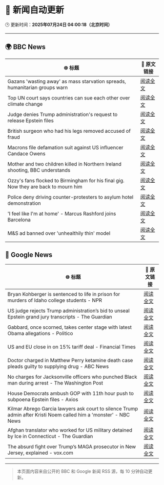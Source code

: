 # 🧠 新闻自动更新

🕒 更新时间：**2025年07月24日 04:00:18（北京时间）**

---

## 🌍 BBC News

| 🌐 标题 | 🔗 原文链接 |
|--------|-------------|
| Gazans 'wasting away' as mass starvation spreads, humanitarian groups warn | [阅读全文](https://www.bbc.com/news/articles/ce9xkx7vnmxo) |
| Top UN court says countries can sue each other over climate change | [阅读全文](https://www.bbc.com/news/articles/ce379k4v3pwo) |
| Judge denies Trump administration's request to release Epstein files | [阅读全文](https://www.bbc.com/news/articles/cwyq921zqqzo) |
| British surgeon who had his legs removed  accused of fraud | [阅读全文](https://www.bbc.com/news/articles/c75r21ww30vo) |
| Macrons file defamation suit against US influencer Candace Owens | [阅读全文](https://www.bbc.com/news/articles/c8739w8py4jo) |
| Mother and two children killed in Northern Ireland shooting, BBC understands | [阅读全文](https://www.bbc.com/news/articles/cqx2537w5e2o) |
| Ozzy's fans flocked to Birmingham for his final gig. Now they are back to mourn him | [阅读全文](https://www.bbc.com/news/articles/cd971z1g7wvo) |
| Police deny driving counter-protesters to asylum hotel demonstration | [阅读全文](https://www.bbc.com/news/articles/c4g8nzn3ne9o) |
| 'I feel like I'm at home' - Marcus Rashford joins Barcelona | [阅读全文](https://www.bbc.com/sport/football/articles/c873zvn37jvo) |
| M&S ad banned over 'unhealthily thin' model | [阅读全文](https://www.bbc.com/news/articles/cly2j1322w9o) |

## 📰 Google News

| 🌐 标题 | 🔗 原文链接 |
|--------|-------------|
| Bryan Kohberger is sentenced to life in prison for murders of Idaho college students - NPR | [阅读全文](https://news.google.com/rss/articles/CBMiiwFBVV95cUxOeW1JeHZXU0pTSENUbVFjTzBTdzlmNlAwNDk0TlMyQVdVQVR6THNtUklfbTFKX1RfS2wyd3VodWE5cWVtYXJpWDlzWjd1UEIxeUNEYWJsODVwcnIzc01jSExlTi1KdkdXWTllRlVoRGtvZF9LNE5zUjhkUWdNazdtdk1CY2hDU2ZhYW5J?oc=5) |
| US judge rejects Trump administration’s bid to unseal Epstein grand jury transcripts - The Guardian | [阅读全文](https://news.google.com/rss/articles/CBMijwFBVV95cUxOdVQxdjhNVmctbzU5UjNWMEhkVnFZRk4yRjNEQ1gwUlFMa1prMXczcHJlNVRrdXRqLVRZZlA3ZEFvRTBVOS0zcUVYcFJrb3h2UmVKTGtkZDdyaWY0TE54OVlLOG9janFQN29seng3aXE1dTZ5Sy1kMjEtelExbko5RHFuSHhhaGRKc0RhVHE4Zw?oc=5) |
| Gabbard, once scorned, takes center stage with latest Obama allegations - Politico | [阅读全文](https://news.google.com/rss/articles/CBMiuwFBVV95cUxOWTl4bkxOR1hXUWF4UnVMc3dONmlwTmpqRXZvUE1OUG1FaElTd3QyU3hEVm1UWmRlOWlrcGpRRzhNdllsNnM4c0ZHSGozVkQ4cjVoWTk1SlVlZm9lSnhyWnVjdy1kRG9UZkY0NGFSRGl4VEFlOWRERXVrbkxOdnJXbjEyUkdiajF2U21hbENycmwxbDA0Y0pTRTJjMUk2QW5QX0JGMm52dFhrWVZ0bVN0QnlENWVJTjNVTHJV?oc=5) |
| US and EU close in on 15% tariff deal - Financial Times | [阅读全文](https://news.google.com/rss/articles/CBMicEFVX3lxTE9uWEZYeXZubFZPM0RtczV3czg3QmF4MV8tbEg4TEgzM0k1M3FFLU9QN2RpSXNsNUxkbVlEX1lja01GTE5lUC1lTXF6Z1d1ME9qY0psSVVTSFRMa24wNm4xT2tuYUNIN1AtY0RhZkdZRm0?oc=5) |
| Doctor charged in Matthew Perry ketamine death case pleads guilty to supplying drug - ABC News | [阅读全文](https://news.google.com/rss/articles/CBMioAFBVV95cUxNXzFsaVhzRHozbmZHa19MOEcwbjNwYnRYT1ZZWjBaenpmSk1pS0Rac2ZLU1BHZzVlRERibmVKbnBoRzFkSlpjdVNSWS0ySnpJazhqUVN6TFBFZGp6WG8ybzJyQTdMN3J5YlkydUpSaW03OVlEQWNlZDhPOERFdjZiRVY5SFozdW5sQzc1dUFkMnptNk9KNEs1OHFyM04xWVc4?oc=5) |
| No charges for Jacksonville officers who punched Black man during arrest - The Washington Post | [阅读全文](https://news.google.com/rss/articles/CBMilwFBVV95cUxOZHdUaHFWUTc1UTRNZkdrQlVwZU1mMXdZMXo1QVN3WmRlYkRQNUh5c2lxR2RhTGxFNDJhaWE1ZWVSUXlaTjNoVC11MF9XU1F1VE1Rd0RaTXBjME5RRGNsemxEaGYwOFlQSGtKemFHejFDNW1ua2xhek5xM2FHU3BYWDVhbWJTOGpHMm00TWFqLS1SWmM3al80?oc=5) |
| House Democrats ambush GOP with 11th hour push to subpoena Epstein files - Axios | [阅读全文](https://news.google.com/rss/articles/CBMihgFBVV95cUxQbjRUUXhBZ25oYUZQZFNFOXFJZTlEOTU1VFBXZXI0OHc2cURscmRpZmtiT3dGeXF4X3czc1QzRVQ2YmVWTGNOTXRnbU5jX2JpcWpVQjZGY1hiWWdrZ0YwaXdnd0FUX2pCb21nNFEzRnhhT184M05hTVZSZ2lVTnBfczZuS3JkQQ?oc=5) |
| Kilmar Abrego Garcia lawyers ask court to silence Trump admin after Kristi Noem called him a 'monster' - NBC News | [阅读全文](https://news.google.com/rss/articles/CBMiugFBVV95cUxPZjdpNmpSRm1VcWFpRGRCQXhyNXEtU0lPZENrem9wdnBSdXZZRTZuQzlkV2RINnFyU1Y1TFNyMGxLSDdaV3pIbmgyTkxka1RsaHplVzB2YXNieFllZFJxOS0xaXMyUWdtRDRTaVQ4QjBpdUNaTHI2WmItY2V6SkxZR3REc2gxdmx0VGdxQjIySkc4VVhKTFNPRUlLbTZpMkdINEZKOGtpcThuOFhGZlNXc1BWWkU2clVNOHfSAVZBVV95cUxOVUZXejcwTHJyMlZKTklyYmg3MWZTcUFHZTR4dEl0TkNJMDc3QzBDcWlQMGRUMVc3SXc1c1JPNjlCMGg2QWZiR0RCQ05lbWtoSk5CeGRYZw?oc=5) |
| Afghan translator who worked for US military detained by Ice in Connecticut - The Guardian | [阅读全文](https://news.google.com/rss/articles/CBMilAFBVV95cUxPV2RKU2xyRk5URk1HTHdPVWkwMllKb0NSX3UwcFNEVmhNQ0hjN0hIUERiWGdSeGc3M3M0MVFrcGhQeWdKNU1mSGhyNXpEblIwVWxkcDRYQ3pqTnI0OW13anhVbjc3cHlQeGtFakhnVHdsdUJRWG1jN0ZyZDRVdlc3RTZ0MmkxMnBFYVB6ckpvRElZMWhN?oc=5) |
| The absurd fight over Trump’s MAGA prosecutor in New Jersey, explained - vox.com | [阅读全文](https://news.google.com/rss/articles/CBMilgFBVV95cUxOY2pIYUZiUUVvTE5PWklDeldxdklDdkFPV2VaVF9WTUNCLWZCeFk4YU51cWF3cEpCa0t2a2tZSnJJZWE4cUZtN0loYjRYUk13elg1TDNUREtmVFMyTWhOY1plRUR5cXZMVXlJbHlRLWlsREk1VHJ4ZW9rSTRSSTVSc05BdXNEODZhWDRRTkxyYkNxV3phVUE?oc=5) |

---
> 本页面内容来自公开的 BBC 和 Google 新闻 RSS 源，每 10 分钟自动更新。